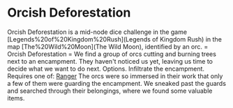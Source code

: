 # Orcish Deforestation

Orcish Deforestation is a mid-node dice challenge in the game [Legends%20of%20Kingdom%20Rush](Legends of Kingdom Rush) in the map [The%20Wild%20Moon](The Wild Moon), identified by an orc.
= Orcish Deforestation =
We find a group of orcs cutting and burning trees next to an encampment. They haven't noticed us yet, leaving us time to decide what we want to do next.
Options.
Infiltrate the encampment.
Requires one of: [Ranger](Ranger)
The orcs were so immersed in their work that only a few of them were guarding the encampment.
We sneaked past the guards and searched through their belongings, where we found some valuable items.